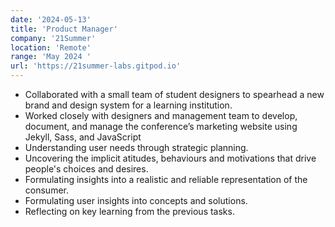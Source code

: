 ```yaml
---
date: '2024-05-13'
title: 'Product Manager'
company: '21Summer'
location: 'Remote'
range: 'May 2024 '
url: 'https://21summer-labs.gitpod.io' 
---
```


- Collaborated with a small team of student designers to spearhead a new brand and design system for a learning institution. 
- Worked closely with designers and management team to develop, document, and manage the conference’s marketing website using Jekyll, Sass, and JavaScript  
- Understanding user needs through strategic planning.
- Uncovering the implicit atitudes, behaviours and motivations that drive people's choices and desires.
- Formulating insights into a realistic and reliable representation of the consumer. 
- Formulating user insights into concepts and solutions. 
- Reflecting on key learning from the previous tasks.
